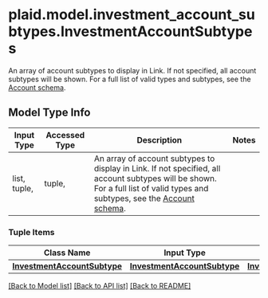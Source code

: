 # plaid.model.investment_account_subtypes.InvestmentAccountSubtypes

An array of account subtypes to display in Link. If not specified, all account subtypes will be shown. For a full list of valid types and subtypes, see the [Account schema](https://plaid.com/docs/api/accounts#account-type-schema). 

## Model Type Info
Input Type | Accessed Type | Description | Notes
------------ | ------------- | ------------- | -------------
list, tuple,  | tuple,  | An array of account subtypes to display in Link. If not specified, all account subtypes will be shown. For a full list of valid types and subtypes, see the [Account schema](https://plaid.com/docs/api/accounts#account-type-schema).  | 

### Tuple Items
Class Name | Input Type | Accessed Type | Description | Notes
------------- | ------------- | ------------- | ------------- | -------------
[**InvestmentAccountSubtype**](InvestmentAccountSubtype.md) | [**InvestmentAccountSubtype**](InvestmentAccountSubtype.md) | [**InvestmentAccountSubtype**](InvestmentAccountSubtype.md) |  | 

[[Back to Model list]](../../README.md#documentation-for-models) [[Back to API list]](../../README.md#documentation-for-api-endpoints) [[Back to README]](../../README.md)

